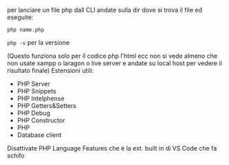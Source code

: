 per lanciare un file php dall CLI andate sulla dir dove si trova il file ed eseguite:

```php name.php```

```php -v``` per la versione

(Questo funziona solo per il codice php l'html ecc non si vede almeno che non usate xampp o laragon o live server e andate su local host per vedere il risultato finale)
Estensioni utili:
<ul>
  <li>PHP Server</li>
  <li>PHP Snippets</li>
  <li>PHP Intelphense</li>
  <li>PHP Getters&Setters</li>
  <li>PHP Debug</li>
  <li>PHP Constructor</li>
  <li>PHP</li>
  <li>Database client</li>
</ul>

Disattivate PHP Language Features che è la ext. built in di VS Code che fa schifo
